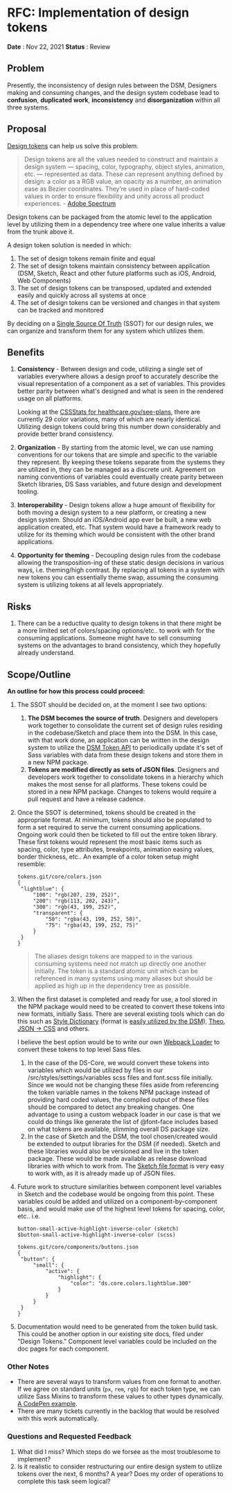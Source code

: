 # RFC: Implementation of design tokens

**Date** : Nov 22, 2021
**Status** : Review

## Problem

Presently, the inconsistency of design rules between the DSM, Designers making and consuming changes, and the design system codebase lead to **confusion**, **duplicated work**, **inconsistency** and **disorganization** within all three systems.

## Proposal

[Design tokens](https://www.invisionapp.com/inside-design/design-tokens/) can help us solve this problem.

> Design tokens are all the values needed to construct and maintain a design system — spacing, color, typography, object styles, animation, etc. — represented as data. These can represent anything defined by design: a color as a RGB value, an opacity as a number, an animation ease as Bezier coordinates. They’re used in place of hard-coded values in order to ensure flexibility and unity across all product experiences. - [Adobe Spectrum](https://spectrum.adobe.com/page/design-tokens/)

Design tokens can be packaged from the atomic level to the application level by utilizing them in a dependency tree where one value inherits a value from the trunk above it.

A design token solution is needed in which:

1. The set of design tokens remain finite and equal
2. The set of design tokens maintain consistency between application (DSM, Sketch, React and other future platforms such as iOS, Android, Web Components)
3. The set of design tokens can be transposed, updated and extended easily and quickly across all systems at once
4. The set of design tokens can be versioned and changes in that system can be tracked and monitored

By deciding on a [Single Source Of Truth](https://en.wikipedia.org/wiki/Single_source_of_truth) (SSOT) for our design rules, we can organize and transform them for any system which utilizes them.

## Benefits

1. **Consistency** - Between design and code, utilizing a single set of variables everywhere allows a design proof to accurately describe the visual representation of a component as a set of variables. This provides better parity between what's designed and what is seen in the rendered usage on all platforms.

   Looking at the [CSSStats for healthcare.gov/see-plans](https://cssstats.com/stats?url=healthcare.gov/see-plans), there are currently 29 color variations, many of which are nearly identical. Utilizing design tokens could bring this number down considerably and provide better brand consistency.

2. **Organization** - By starting from the atomic level, we can use naming conventions for our tokens that are simple and specific to the variable they represent. By keeping these tokens separate from the systems they are utilized in, they can be managed as a discrete unit. Agreement on naming conventions of variables could eventually create parity between Sketch libraries, DS Sass variables, and future design and development tooling.
3. **Interoperability** - Design tokens allow a huge amount of flexibility for both moving a design system to a new platform, or creating a new design system. Should an iOS/Android app ever be built, a new web application created, etc. That system would have a framework ready to utilize for its theming which would be consistent with the other brand applications.
4. **Opportunity for theming** - Decoupling design rules from the codebase allowing the transposition-ing of these static design decisions in various ways, i.e. theming/high contrast. By replacing all tokens in a system with new tokens you can essentially theme swap, assuming the consuming system is utilizing tokens at all levels appropriately.

## Risks

1. There can be a reductive quality to design tokens in that there might be a more limited set of colors/spacing options/etc.. to work with for the consuming applications. Someone might have to sell consuming systems on the advantages to brand consistency, which they hopefully already understand.

## Scope/Outline

**An outline for how this process could proceed:**

1. The SSOT should be decided on, at the moment I see two options:

   1. **The DSM becomes the source of truth**. Designers and developers work together to consolidate the current set of design rules residing in the codebase/Sketch and place them into the DSM. In this case, with that work done, an application can be written in the design system to utilize the [DSM Token API](https://support.invisionapp.com/hc/en-us/articles/360049950931) to periodically update it's set of Sass variables with data from these design tokens and store them in a new NPM package.
   2. **Tokens are modified directly as sets of JSON files**. Designers and developers work together to consolidate tokens in a hierarchy which makes the most sense for all platforms. These tokens could be stored in a new NPM package. Changes to tokens would require a pull request and have a release cadence.

2. Once the SSOT is determined, tokens should be created in the appropriate format. At minimum, tokens should also be populated to form a set required to serve the current consuming applications. Ongoing work could then be ticketed to fill out the entire token library. These first tokens would represent the most basic items such as spacing, color, type attributes, breakpoints, animation easing values, border thickness, etc.. An example of a color token setup might resemble:

   ```
   tokens.git/core/colors.json
   {
   	"lightblue": {
   		"100": "rgb(207, 239, 252)",
   		"200": "rgb(113, 202, 243)",
   		"300": "rgb(43, 199, 252)",
   		"transparent": {
   			"50": "rgba(43, 199, 252, 50)",
   			"75": "rgba(43, 199, 252, 75)"
   		}
   	}
   }
   ```

   > The aliases design tokens are mapped to in the various consuming systems need not match up directly one another initially. The token is a standard atomic unit which can be referenced in many systems using many aliases but should be applied as high up in the dependency tree as possible.

3. When the first dataset is completed and ready for use, a tool stored in the NPM package would need to be created to convert these tokens into new formats, initially Sass. There are several existing tools which can do this such as [Style Dictionary](https://github.com/amzn/style-dictionary) (format is [easily utilized by the DSM](https://support.invisionapp.com/hc/en-us/articles/360049483032)), [Theo](https://github.com/salesforce-ux/theo), [JSON -> CSS](https://github.com/rlapoele/json-to-scss) and others.

   I believe the best option would be to write our own [Webpack Loader](https://webpack.js.org/contribute/writing-a-loader/) to convert these tokens to top level Sass files.

   1. In the case of the DS-Core, we would convert these tokens into variables which would be utilized by files in our /src/styles/settings/variables scss files and font.scss file initially. Since we would not be changing these files aside from referencing the token variable names in the tokens NPM package instead of providing hard coded values, the compiled output of these files should be compared to detect any breaking changes. One advantage to using a custom webpack loader in our case is that we could do things like generate the list of @font-face includes based on what tokens are available, slimming overall DS package size.
   2. In the case of Sketch and the DSM, the tool chosen/created would be extended to output libraries for the DSM (if needed). Sketch and these libraries would also be versioned and live in the token package. These would be made available as release download libraries with which to work from. The [Sketch file format](https://developer.sketch.com/file-format/) is very easy to work with, as it is already made up of JSON files.

4. Future work to structure similarities between component level variables in Sketch and the codebase would be ongoing from this point. These variables could be added and utilized on a component-by-component basis, and would make use of the highest level tokens for spacing, color, etc.. i.e.

   ```
   button-small-active-highlight-inverse-color (sketch)
   $button-small-active-highlight-inverse-color (scss)

   tokens.git/core/components/buttons.json
   {
   	"button": {
   		"small": {
   			"active": {
   				"highlight": {
   					"color": "ds.core.colors.lightblue.300"
   				}
   			}
   		}
   	}
   }
   ```

5. Documentation would need to be generated from the token build task. This could be another option in our existing site docs, filed under "Design Tokens." Component level variables could be included on the doc pages for each component.

### Other Notes

- There are several ways to transform values from one format to another. If we agree on standard units (`px`, `rem`, `rgb`) for each token type, we can utilize Sass Mixins to transform these values to other types dynamically. [A CodePen example](https://codepen.io/jakob-e/pen/AHunv).
- There are many tickets currently in the backlog that would be resolved with this work automatically.

### Questions and Requested Feedback

1. What did I miss? Which steps do we forsee as the most troublesome to implement?
2. Is it realistic to consider restructuring our entire design system to utilize tokens over the next, 6 months? A year? Does my order of operations to complete this task seem logical?
